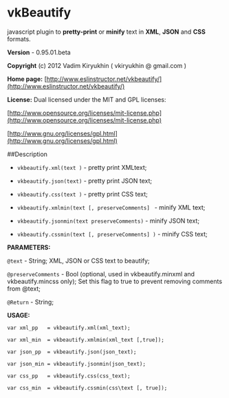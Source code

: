 # vkBeautify

javascript  plugin to **pretty-print** or **minify**
text in **XML**, **JSON** and **CSS** formats.

**Version** - 0.95.01.beta

**Copyright** (c) 2012 Vadim Kiryukhin ( vkiryukhin @ gmail.com )

**Home page:** [http://www.eslinstructor.net/vkbeautify/](http://www.eslinstructor.net/vkbeautify/) 

**License:** Dual licensed under
the MIT and GPL licenses:

[http://www.opensource.org/licenses/mit-license.php](http://www.opensource.org/licenses/mit-license.php)

[http://www.gnu.org/licenses/gpl.html](http://www.gnu.org/licenses/gpl.html)

##Description

* `vkbeautify.xml(text )` - pretty print XMLtext; 

* `vkbeautify.json(text)` - pretty print JSON text; 

* `vkbeautify.css(text )` - pretty print CSS text; 

* `vkbeautify.xmlmin(text [, preserveComments] ` - minify XML
text; 

* `vkbeautify.jsonmin(text preserveComments)` - minify JSON text;

* `vkbeautify.cssmin(text [, preserveComments] )` - minify CSS text; 

**PARAMETERS:**

`@text` - String; XML, JSON or CSS text to beautify; 

`@preserveComments` - 
Bool (optional, used in vkbeautify.minxml and vkbeautify.mincss only); Set this flag
to true to prevent removing comments from @text; 

`@Return` - String;


**USAGE:**

`var xml_pp   = vkbeautify.xml(xml_text); `

`var xml_min  = vkbeautify.xmlmin(xml_text [,true]);` 

`var json_pp  = vkbeautify.json(json_text);` 

`var json_min = vkbeautify.jsonmin(json_text);` 

`var css_pp   = vkbeautify.css(css_text); `

`var css_min  = vkbeautify.cssmin(css\text [, true]);`


